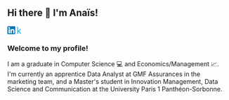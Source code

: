 ## Hi there 👋 I'm Anaïs!
<a href='https://www.linkedin.com/in/anais-deligny/'><img align='left' alt="linkedin" src="/assets/174857.png" height='18px'/></a>
<a href='https://www.kaggle.com/anaisdeligny'><img align='left' alt="linkedin" src="assets/5747675.webp" height='18px'/></a>

<br>

### Welcome to my profile! 

I am a graduate in Computer Science 💻 and Economics/Management 📈. I'm currently an apprentice Data Analyst at GMF Assurances in the marketing team, and a Master's student in Innovation Management, Data Science and Communication at the University Paris 1 Panthéon-Sorbonne.

<!--
**adeligny/adeligny** is a ✨ _special_ ✨ repository because its `README.md` (this file) appears on your GitHub profile.

Here are some ideas to get you started:

- 🔭 I’m currently working on ...
- 🌱 I’m currently learning ...
- 👯 I’m looking to collaborate on ...
- 🤔 I’m looking for help with ...
- 💬 Ask me about ...
- 📫 How to reach me: ...
- 😄 Pronouns: ...
- ⚡ Fun fact: ...
-->
